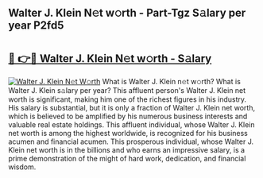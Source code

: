 ## Walter J. Klein N𝚎t w𝚘rth - Part-Tgz S𝚊lary per year P2fd5

# <h2><a href="http://gc2n4y.nevu.top/?p=Walter+J.+Klein">🔗 👉🔴 Walter J. Klein N𝚎t w𝚘rth - S𝚊lary</a></h2>

[![Walter J. Klein N𝚎t W𝚘rth](https://i.imgur.com/Oavwk0R.jpeg)](http://gc2n4y.nevu.top/?p=Walter+J.+Klein)
What is Walter J. Klein n𝚎t w𝚘rth? What is Walter J. Klein s𝚊lary per year?
This affluent person's Walter J. Klein net worth is significant, making him one of the richest figures in his industry. His salary is substantial, but it is only a fraction of Walter J. Klein net worth, which is believed to be amplified by his numerous business interests and valuable real estate holdings. This affluent individual, whose Walter J. Klein net worth is among the highest worldwide, is recognized for his business acumen and financial acumen. This prosperous individual, whose Walter J. Klein net worth is in the billions and who earns an impressive salary, is a prime demonstration of the might of hard work, dedication, and financial wisdom.
